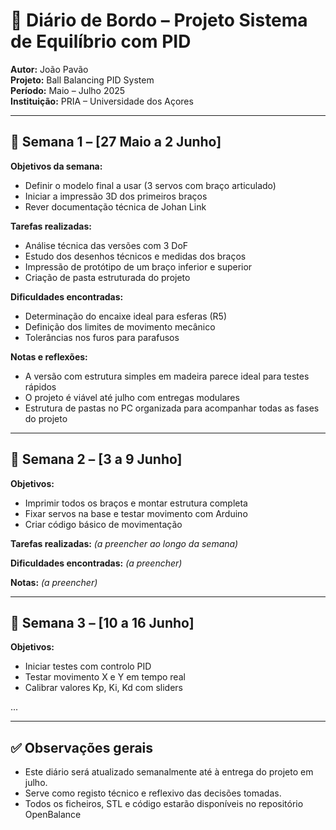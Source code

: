 # 📘 Diário de Bordo – Projeto Sistema de Equilíbrio com PID

**Autor:** João Pavão  
**Projeto:** Ball Balancing PID System  
**Período:** Maio – Julho 2025  
**Instituição:** PRIA – Universidade dos Açores

---

## 📅 Semana 1 – [27 Maio a 2 Junho]

**Objetivos da semana:**
- Definir o modelo final a usar (3 servos com braço articulado)
- Iniciar a impressão 3D dos primeiros braços
- Rever documentação técnica de Johan Link

**Tarefas realizadas:**
- Análise técnica das versões com 3 DoF
- Estudo dos desenhos técnicos e medidas dos braços
- Impressão de protótipo de um braço inferior e superior
- Criação de pasta estruturada do projeto

**Dificuldades encontradas:**
- Determinação do encaixe ideal para esferas (R5)
- Definição dos limites de movimento mecânico
- Tolerâncias nos furos para parafusos

**Notas e reflexões:**
- A versão com estrutura simples em madeira parece ideal para testes rápidos
- O projeto é viável até julho com entregas modulares
- Estrutura de pastas no PC organizada para acompanhar todas as fases do projeto

---

## 📅 Semana 2 – [3 a 9 Junho]

**Objetivos:**
- Imprimir todos os braços e montar estrutura completa
- Fixar servos na base e testar movimento com Arduino
- Criar código básico de movimentação

**Tarefas realizadas:**
_(a preencher ao longo da semana)_

**Dificuldades encontradas:**
_(a preencher)_

**Notas:**
_(a preencher)_

---

## 📅 Semana 3 – [10 a 16 Junho]

**Objetivos:**
- Iniciar testes com controlo PID
- Testar movimento X e Y em tempo real
- Calibrar valores Kp, Ki, Kd com sliders

...

---

## ✅ Observações gerais

- Este diário será atualizado semanalmente até à entrega do projeto em julho.
- Serve como registo técnico e reflexivo das decisões tomadas.
- Todos os ficheiros, STL e código estarão disponíveis no repositório OpenBalance

